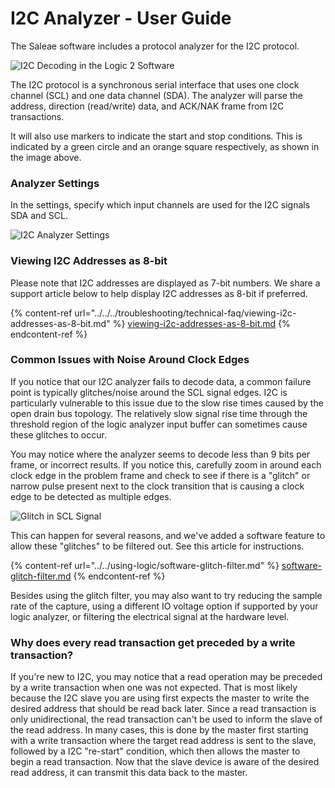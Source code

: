 # I2C Analyzer - User Guide

The Saleae software includes a protocol analyzer for the I2C protocol.

![I2C Decoding in the Logic 2 Software](<../../../.gitbook/assets/Screen Shot 2021-08-30 at 5.59.27 PM.png>)

The I2C protocol is a synchronous serial interface that uses one clock channel (SCL) and one data channel (SDA). The analyzer will parse the address, direction (read/write) data, and ACK/NAK frame from I2C transactions.&#x20;

It will also use markers to indicate the start and stop conditions. This is indicated by a green circle and an orange square respectively, as shown in the image above.&#x20;

### Analyzer Settings

In the settings, specify which input channels are used for the I2C signals SDA and SCL.&#x20;

![I2C Analyzer Settings](<../../../.gitbook/assets/Screen Shot 2021-08-30 at 6.01.34 PM.png>)

### Viewing I2C Addresses as 8-bit

Please note that I2C addresses are displayed as 7-bit numbers. We share a support article below to help display I2C addresses as 8-bit if preferred.

{% content-ref url="../../../troubleshooting/technical-faq/viewing-i2c-addresses-as-8-bit.md" %}
[viewing-i2c-addresses-as-8-bit.md](../../../troubleshooting/technical-faq/viewing-i2c-addresses-as-8-bit.md)
{% endcontent-ref %}

### **Common Issues with Noise Around Clock Edges**

If you notice that our I2C analyzer fails to decode data, a common failure point is typically glitches/noise around the SCL signal edges. I2C is particularly vulnerable to this issue due to the slow rise times caused by the open drain bus topology. The relatively slow signal rise time through the threshold region of the logic analyzer input buffer can sometimes cause these glitches to occur.

You may notice where the analyzer seems to decode less than 9 bits per frame, or incorrect results. If you notice this, carefully zoom in around each clock edge in the problem frame and check to see if there is a "glitch" or narrow pulse present next to the clock transition that is causing a clock edge to be detected as multiple edges.

![Glitch in SCL Signal](<../../../.gitbook/assets/Screen Shot 2021-08-30 at 6.07.47 PM.png>)

This can happen for several reasons, and we've added a software feature to allow these "glitches" to be filtered out. See this article for instructions.

{% content-ref url="../../using-logic/software-glitch-filter.md" %}
[software-glitch-filter.md](../../using-logic/software-glitch-filter.md)
{% endcontent-ref %}

Besides using the glitch filter, you may also want to try reducing the sample rate of the capture, using a different IO voltage option if supported by your logic analyzer, or filtering the electrical signal at the hardware level.

### Why does every read transaction get preceded by a write transaction?

If you're new to I2C, you may notice that a read operation may be preceded by a write transaction when one was not expected. That is most likely because the I2C slave you are using first expects the master to write the desired address that should be read back later. Since a read transaction is only unidirectional, the read transaction can't be used to inform the slave of the read address. In many cases, this is done by the master first starting with a write transaction where the target read address is sent to the slave, followed by a I2C "re-start" condition, which then allows the master to begin a read transaction. Now that the slave device is aware of the desired read address, it can transmit this data back to the master.
